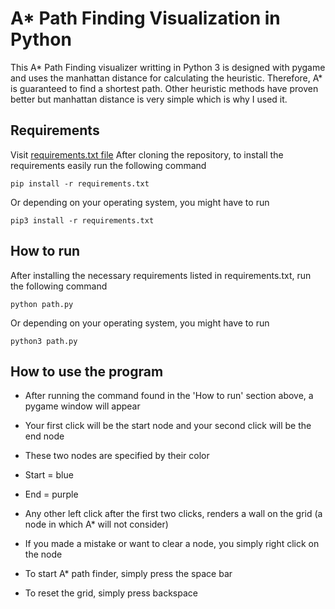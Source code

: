 # A* Path Finding Visualization in Python

This A* Path Finding visualizer writting in Python 3 is designed with pygame and uses the manhattan distance for calculating the heuristic.
Therefore, A* is guaranteed to find a shortest path. Other heuristic methods have proven better but manhattan distance is very simple which is why I used it.

## Requirements
Visit [requirements.txt file](requirements.txt)
After cloning the repository, to install the requirements easily run the following command
```
pip install -r requirements.txt
```
Or depending on your operating system, you might have to run 
```
pip3 install -r requirements.txt
```

## How to run
After installing the necessary requirements listed in requirements.txt, run the following command
```
python path.py
```
Or depending on your operating system, you might have to run
```
python3 path.py
```

## How to use the program
- After running the command found in the 'How to run' section above, a pygame window will appear
- Your first click will be the start node and your second click will be the end node
- These two nodes are specified by their color
- Start = blue
- End = purple
- Any other left click after the first two clicks, renders a wall on the grid (a node in which A* will not consider)
- If you made a mistake or want to clear a node, you simply right click on the node

- To start A* path finder, simply press the space bar
- To reset the grid, simply press backspace

